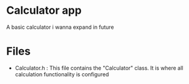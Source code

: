# Calculator app

A basic calculator i wanna expand in future

# Files

- Calculator.h : This file contains the "Calculator" class. It is where all calculation functionality is configured
